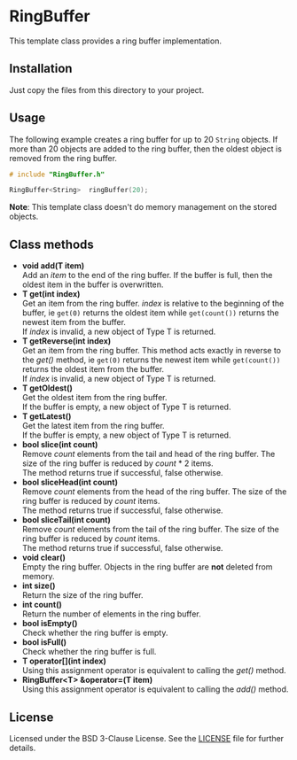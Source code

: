 # RingBuffer

This template class provides a ring buffer implementation.

## Installation

Just copy the files from this directory to your project.

## Usage

The following example creates a ring buffer for up to 20 ```String``` objects. If more than 20 objects are added to the ring buffer, then the oldest object is removed from the ring buffer.

```cpp
# include "RingBuffer.h"

RingBuffer<String>	ringBuffer(20);
```

**Note**: This template class doesn't do memory management on the stored objects.

## Class methods
- **void add(T item)**  
Add an *item* to the end of the ring buffer. If the buffer is full, then the oldest item in the buffer is overwritten.
- **T get(int index)**  
Get an item from the ring buffer. *index* is relative to the beginning of the buffer, ie ```get(0)``` returns the oldest item while ```get(count())``` returns the newest item from the buffer.  
If *index* is invalid, a new object of Type T is returned.
- **T getReverse(int index)**  
Get an item from the ring buffer. This method acts exactly in reverse to the *get()* method, ie ```get(0)``` returns the newest item while ```get(count())``` returns the oldest item from the buffer.  
If *index* is invalid, a new object of Type T is returned.
- **T getOldest()**  
Get the oldest item from the ring buffer.  
If the buffer is empty, a new object of Type T is returned.
- **T getLatest()**  
Get the latest item from the ring buffer.  
If the buffer is empty, a new object of Type T is returned.
- **bool slice(int count)**  
Remove *count* elements from the tail and head of the ring buffer. The size of the ring buffer is reduced by *count* * 2 items.  
The method returns true if successful, false otherwise.
- **bool sliceHead(int count)**  
Remove *count* elements from the head of the ring buffer. The size of the ring buffer is reduced by *count* items.  
The method returns true if successful, false otherwise.
- **bool sliceTail(int count)**  
Remove *count* elements from the tail of the ring buffer. The size of the ring buffer is reduced by *count* items.  
The method returns true if successful, false otherwise.
- **void clear()**  
Empty the ring buffer. Objects in the ring buffer are **not** deleted from memory.
- **int size()**  
Return the size of the ring buffer.
- **int count()**  
Return the number of elements in the ring buffer.
- **bool isEmpty()**  
Check whether the ring buffer is empty.
- **bool isFull()**  
Check whether the ring buffer is full.
- **T operator[](int index)**  
Using this assignment operator is equivalent to calling the *get()* method.
- **RingBuffer&lt;T> &operator=(T item)**  
Using this assignment operator is equivalent to calling the *add()* method.

## License
 Licensed under the BSD 3-Clause License. See the [LICENSE](../LICENSE) file for further details.
